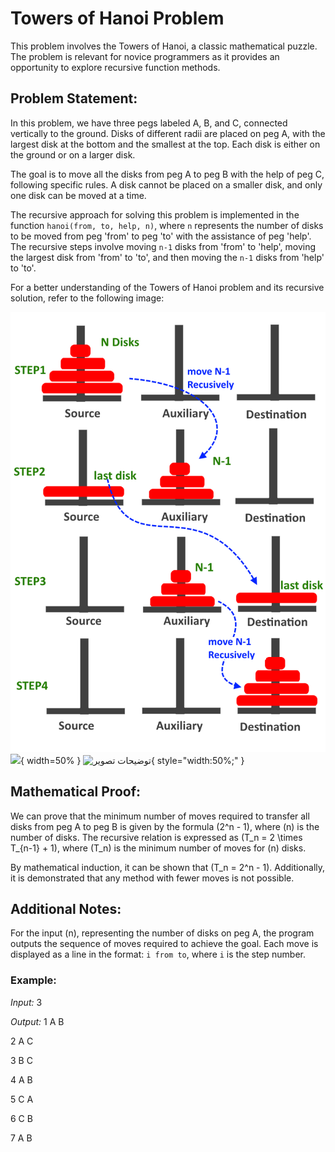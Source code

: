 # Towers of Hanoi Problem

This problem involves the Towers of Hanoi, a classic mathematical puzzle. The problem is relevant for novice programmers as it provides an opportunity to explore recursive function methods.

## Problem Statement:

In this problem, we have three pegs labeled A, B, and C, connected vertically to the ground. Disks of different radii are placed on peg A, with the largest disk at the bottom and the smallest at the top. Each disk is either on the ground or on a larger disk.

The goal is to move all the disks from peg A to peg B with the help of peg C, following specific rules. A disk cannot be placed on a smaller disk, and only one disk can be moved at a time.

The recursive approach for solving this problem is implemented in the function `hanoi(from, to, help, n)`, where `n` represents the number of disks to be moved from peg 'from' to peg 'to' with the assistance of peg 'help'. The recursive steps involve moving `n-1` disks from 'from' to 'help', moving the largest disk from 'from' to 'to', and then moving the `n-1` disks from 'help' to 'to'.



For a better understanding of the Towers of Hanoi problem and its recursive solution, refer to the following image:

![Tower of Hanoi](Ex_Pic.png) ![](Ex_Pic.jpg){ width=50% } ![توضیحات تصویر](example.jpg){ style="width:50%;" }





## Mathematical Proof:

We can prove that the minimum number of moves required to transfer all disks from peg A to peg B is given by the formula \(2^n - 1\), where \(n\) is the number of disks. The recursive relation is expressed as \(T_n = 2 \times T_{n-1} + 1\), where \(T_n\) is the minimum number of moves for \(n\) disks.

By mathematical induction, it can be shown that \(T_n = 2^n - 1\). Additionally, it is demonstrated that any method with fewer moves is not possible.

## Additional Notes:

For the input \(n\), representing the number of disks on peg A, the program outputs the sequence of moves required to achieve the goal. Each move is displayed as a line in the format: `i from to`, where `i` is the step number.

### Example:

*Input:*
3

*Output:*
1 A B

2 A C

3 B C

4 A B

5 C A

6 C B

7 A B
